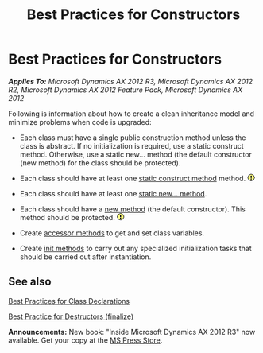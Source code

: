 ﻿---
title: Best Practices for Constructors
TOCTitle: Constructors
ms:assetid: aca99f9b-8746-4df4-8c3c-82bda5924782
ms:mtpsurl: https://msdn.microsoft.com/en-us/library/Aa854210(v=AX.60)
ms:contentKeyID: 35249720
ms.date: 05/18/2015
mtps_version: v=AX.60
---

# Best Practices for Constructors 


_**Applies To:** Microsoft Dynamics AX 2012 R3, Microsoft Dynamics AX 2012 R2, Microsoft Dynamics AX 2012 Feature Pack, Microsoft Dynamics AX 2012_

Following is information about how to create a clean inheritance model and minimize problems when code is upgraded:

  - Each class must have a single public construction method unless the class is abstract. If no initialization is required, use a static construct method. Otherwise, use a static new… method (the default constructor (new method) for the class should be protected).

  - Each class should have at least one [static construct method](best-practices-for-static-construct-methods.md) method. ![Warning icon](images/Aa658028.WarningIcon(en-us,AX.60).gif "Warning icon")

  - Each class should have at least one [static new… method](best-practices-for-new-and-static-new-methods.md).

  - Each class should have a [new method](best-practices-for-new-and-static-new-methods.md) (the default constructor). This method should be protected. ![Warning icon](images/Aa658028.WarningIcon(en-us,AX.60).gif "Warning icon")

  - Create [accessor methods](best-practices-for-accessor-methods.md) to get and set class variables.

  - Create [init methods](best-practices-for-init-methods.md) to carry out any specialized initialization tasks that should be carried out after instantiation.

## See also

[Best Practices for Class Declarations](best-practices-for-class-declarations.md)

[Best Practice for Destructors (finalize)](best-practice-for-destructors-finalize.md)

  
**Announcements:** New book: "Inside Microsoft Dynamics AX 2012 R3" now available. Get your copy at the [MS Press Store](https://www.microsoftpressstore.com/store/inside-microsoft-dynamics-ax-2012-r3-9780735685109).

